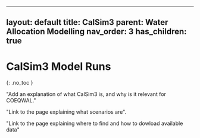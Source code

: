 

---
layout: default
title: CalSim3
parent: Water Allocation Modelling
nav_order: 3
has_children: true
---

# CalSim3 Model Runs
{: .no_toc }

"Add an explanation of what CalSim3 is, and why is it relevant for COEQWAL."

"Link to the page explaining what scenarios are".

"Link to the page explaining where to find and how to dowload available data"
